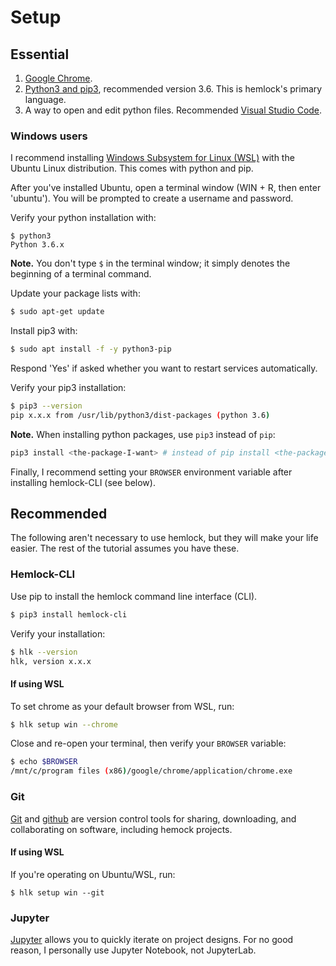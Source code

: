# Setup

## Essential

1. [Google Chrome](https://www.google.com/chrome/).
2. [Python3 and pip3](https://www.python.org/downloads/), recommended version 3.6. This is hemlock's primary language.
3. A way to open and edit python files. Recommended [Visual Studio Code](https://code.visualstudio.com/).

### Windows users

I recommend installing [Windows Subsystem for Linux (WSL)](https://docs.microsoft.com/en-us/windows/wsl/install-win10) with the Ubuntu Linux distribution. This comes with python and pip.

After you've installed Ubuntu, open a terminal window (WIN + R, then enter 'ubuntu'). You will be prompted to create a username and password.

Verify your python installation with:

```
$ python3
Python 3.6.x
```

**Note.** You don't type `$` in the terminal window; it simply denotes the beginning of a terminal command.

Update your package lists with:

```bash
$ sudo apt-get update
```

Install pip3 with:

```bash
$ sudo apt install -f -y python3-pip
```

Respond 'Yes' if asked whether you want to restart services automatically.

Verify your pip3 installation:

```bash
$ pip3 --version
pip x.x.x from /usr/lib/python3/dist-packages (python 3.6)
```

**Note.** When installing python packages, use `pip3` instead of `pip`:

```bash
pip3 install <the-package-I-want> # instead of pip install <the-package-I-want>
```

Finally, I recommend setting your `BROWSER` environment variable after installing hemlock-CLI (see below).

## Recommended

The following aren't necessary to use hemlock, but they will make your life easier. The rest of the tutorial assumes you have these.

### Hemlock-CLI

Use pip to install the hemlock command line interface (CLI).

```bash
$ pip3 install hemlock-cli
```

Verify your installation:

```bash
$ hlk --version
hlk, version x.x.x
```

#### If using WSL

To set chrome as your default browser from WSL, run:

```bash
$ hlk setup win --chrome
```

Close and re-open your terminal, then verify your `BROWSER` variable:

```bash
$ echo $BROWSER
/mnt/c/program files (x86)/google/chrome/application/chrome.exe
```

### Git

[Git](https://git-scm.com/downloads) and [github](https://github.com/) are version control tools for sharing, downloading, and collaborating on software, including hemock projects.

#### If using WSL

If you're operating on Ubuntu/WSL, run:

```
$ hlk setup win --git
```

### Jupyter

[Jupyter](https://jupyter.org/install) allows you to quickly iterate on project designs. For no good reason, I personally use Jupyter Notebook, not JupyterLab.